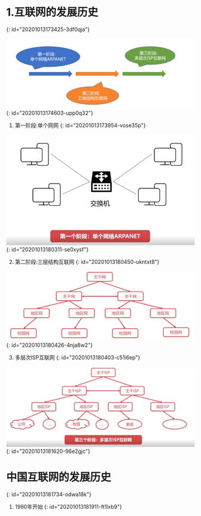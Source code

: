 # 1.互联网的发展历史
{: id="20201013173425-3df0qja"}

![image.png](assets/20201013174611-a64j7de-image.png)
{: id="20201013174603-upp0q32"}

1) 第一阶段:单个网网
{: id="20201013173954-vose35p"}

![image.png](assets/20201013180401-26ccy4u-image.png)
{: id="20201013180311-se0xysf"}

2. 第二阶段:三层结构互联网
{: id="20201013180450-ukntxt8"}

![image.png](assets/20201013180437-cynmk54-image.png)
{: id="20201013180426-4nja8w2"}

3. 多层次ISP互联网
{: id="20201013180403-c51i6ep"}

![image.png](assets/20201013181730-dl6mubb-image.png)
{: id="20201013181620-96e2gjc"}

# 中国互联网的发展历史
{: id="20201013181734-odwa18k"}

1. 1980年开始
{: id="20201013181911-ft1lxb9"}
